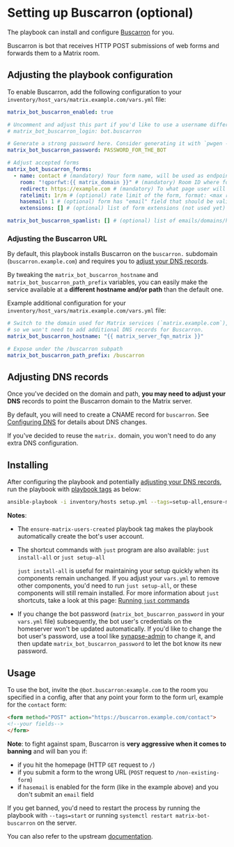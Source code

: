 # Setting up Buscarron (optional)

The playbook can install and configure [Buscarron](https://github.com/etkecc/buscarron) for you.

Buscarron is bot that receives HTTP POST submissions of web forms and forwards them to a Matrix room.

## Adjusting the playbook configuration

To enable Buscarron, add the following configuration to your `inventory/host_vars/matrix.example.com/vars.yml` file:

```yaml
matrix_bot_buscarron_enabled: true

# Uncomment and adjust this part if you'd like to use a username different than the default
# matrix_bot_buscarron_login: bot.buscarron

# Generate a strong password here. Consider generating it with `pwgen -s 64 1`
matrix_bot_buscarron_password: PASSWORD_FOR_THE_BOT

# Adjust accepted forms
matrix_bot_buscarron_forms:
  - name: contact # (mandatory) Your form name, will be used as endpoint, eg: buscarron.example.com/contact
    room: "!qporfwt:{{ matrix_domain }}" # (mandatory) Room ID where form submission will be posted
    redirect: https://example.com # (mandatory) To what page user will be redirected after the form submission
    ratelimit: 1r/m # (optional) rate limit of the form, format: <max requests>r/<interval:s,m>, eg: 1r/s or 54r/m
    hasemail: 1 # (optional) form has "email" field that should be validated
    extensions: [] # (optional) list of form extensions (not used yet)

matrix_bot_buscarron_spamlist: [] # (optional) list of emails/domains/hosts (with wildcards support) that should be rejected automatically
```

### Adjusting the Buscarron URL

By default, this playbook installs Buscarron on the `buscarron.` subdomain (`buscarron.example.com`) and requires you to [adjust your DNS records](#adjusting-dns-records).

By tweaking the `matrix_bot_buscarron_hostname` and `matrix_bot_buscarron_path_prefix` variables, you can easily make the service available at a **different hostname and/or path** than the default one.

Example additional configuration for your `inventory/host_vars/matrix.example.com/vars.yml` file:

```yaml
# Switch to the domain used for Matrix services (`matrix.example.com`),
# so we won't need to add additional DNS records for Buscarron.
matrix_bot_buscarron_hostname: "{{ matrix_server_fqn_matrix }}"

# Expose under the /buscarron subpath
matrix_bot_buscarron_path_prefix: /buscarron
```

## Adjusting DNS records

Once you've decided on the domain and path, **you may need to adjust your DNS** records to point the Buscarron domain to the Matrix server.

By default, you will need to create a CNAME record for `buscarron`. See [Configuring DNS](configuring-dns.md) for details about DNS changes.

If you've decided to reuse the `matrix.` domain, you won't need to do any extra DNS configuration.

## Installing

After configuring the playbook and potentially [adjusting your DNS records](#adjusting-dns-records), run the playbook with [playbook tags](playbook-tags.md) as below:

<!-- NOTE: let this conservative command run (instead of install-all) to make it clear that failure of the command means something is clearly broken. -->
```sh
ansible-playbook -i inventory/hosts setup.yml --tags=setup-all,ensure-matrix-users-created,start
```

**Notes**:

- The `ensure-matrix-users-created` playbook tag makes the playbook automatically create the bot's user account.

- The shortcut commands with `just` program are also available: `just install-all` or `just setup-all`

  `just install-all` is useful for maintaining your setup quickly when its components remain unchanged. If you adjust your `vars.yml` to remove other components, you'd need to run `just setup-all`, or these components will still remain installed. For more information about `just` shortcuts, take a look at this page: [Running `just` commands](just.md)

- If you change the bot password (`matrix_bot_buscarron_password` in your `vars.yml` file) subsequently, the bot user's credentials on the homeserver won't be updated automatically. If you'd like to change the bot user's password, use a tool like [synapse-admin](configuring-playbook-synapse-admin.md) to change it, and then update `matrix_bot_buscarron_password` to let the bot know its new password.


## Usage

To use the bot, invite the `@bot.buscarron:example.com` to the room you specified in a config, after that any point your form to the form url, example for the `contact` form:

```html
<form method="POST" action="https://buscarron.example.com/contact">
<!--your fields-->
</form>
```

**Note**: to fight against spam, Buscarron is **very aggressive when it comes to banning** and will ban you if:

- if you hit the homepage (HTTP `GET` request to `/`)
- if you submit a form to the wrong URL (`POST` request to `/non-existing-form`)
- if `hasemail` is enabled for the form (like in the example above) and you don't submit an `email` field

If you get banned, you'd need to restart the process by running the playbook with `--tags=start` or running `systemctl restart matrix-bot-buscarron` on the server.

You can also refer to the upstream [documentation](https://github.com/etkecc/buscarron).
